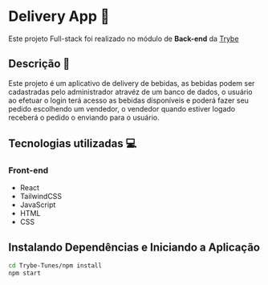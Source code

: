 # Delivery App :beers:

Este projeto Full-stack foi realizado no módulo de **Back-end** da [Trybe](https://www.betrybe.com/?utm_source=trybe.com.br)


## Descrição :mag_right:

Este projeto é um aplicativo de delivery de bebidas, as bebidas podem ser cadastradas pelo administrador atravéz de um banco de dados, o usuário ao efetuar o login terá acesso as bebidas disponíveis e poderá fazer seu pedido escolhendo um vendedor, o vendedor quando estiver logado receberá o pedido o enviando para o usuário. 

## Tecnologias utilizadas :computer:

### Front-end

* React
* TailwindCSS
* JavaScript
* HTML
* CSS

## Instalando Dependências e Iniciando a Aplicação

```bash
cd Trybe-Tunes/npm install
npm start




